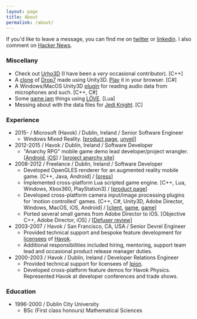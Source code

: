 ```yaml
---
layout: page
title: About
permalink: /about/
---
```

If you'd like to leave a message, you can find me on [twitter](http://twitter.com/barrettcolin) or [linkedin](http://www.linkedin.com/pub/colin-barrett/4/169/24b). I also comment on [Hacker News](http://news.ycombinator.com/threads?id=barrettcolin).

### Miscellany
* Check out [Urho3D](http://urho3d.github.io/) (I have been a *very* occasional contributor). \[C++\]
* A [clone](http://code.google.com/p/unity3d-dupe7/) of [Drop7](http://areacodeinc.com/projects/drop7/) made using Unity3D. [Play](http://goo.gl/tBhKZ) it in your browser. \[C#\]
* A Windows/MacOS Unity3D [plugin](http://code.google.com/p/unity3d-wavein/) for reading audio data from microphones and such. \[C++, C#\]
* Some [game jam](http://code.google.com/p/boatjam/) things using [LÖVE](http://love2d.org). \[Lua\]
* Messing about with the data files for [Jedi Knight](http://code.google.com/p/jktools/). \[C\]

### Experience
* 2015- / Microsoft (Havok) / Dublin, Ireland / Senior Software Engineer
  * Windows Mixed Reality. \[[product page](https://www.microsoft.com/en-us/windows/windows-mixed-reality), [unveil](https://blogs.windows.com/windowsexperience/2017/10/03/the-era-of-windows-mixed-reality-begins-october-17)\]
* 2012-2015 / Havok / Dublin, Ireland / Software Developer
  * "Anarchy RPG" mobile game demo lead developer/project wrangler. \[[Android](https://play.google.com/store/apps/details?id=com.havok.Vision.AnarchyRPG&amp;hl=en), [iOS](https://itunes.apple.com/us/app/anarchy-rpg/id660485296?mt=8)\] / \[[project anarchy site](http://projectanarchy.com/)\]
* 2008-2012 / Freelance / Dublin, Ireland / Software Developer
  * Developed OpenGLES renderer for an augmented reality mobile game. \[C++, Java, Android\] / \[[press](http://www.irishtimes.com/newspaper/sciencetoday/2010/0805/1224276219415.html)\]
  * Implemented cross-platform Lua scripted game engine. \[C++, Lua, Windows, Xbox360, PlayStation3\] / \[[product page](http://www.havok.com/products/script)\]
  * Developed cross-platform camera input/image processing plugins for 'motion controlled' games. \[C++, C#, Unity3D, Adobe Director, Windows, MacOS, iOS, Android\] / \[[client](http://www.omnimotec.com/), [game](http://webcamgames.sky.com), [game](http://www.facebook.com/BigBallRun)\]
  * Ported several small games from Adobe Director to iOS. \[Objective C++, Adobe Director, iOS\] / \[[Defuser review](http://www.ilounge.com/index.php/articles/comments/weird-small-apps-bmw-z4-colorific-defuser-fozy-idrinksmart-remote-watchmen)\]
* 2003-2007 / Havok / San Francisco, CA, USA / Senior Devrel Engineer
  * Provided technical support and bespoke feature development for [licensees](http://www.mobygames.com/developer/sheet/view/developerId,147841/) of [Havok](http://www.havok.com).
  * Additional responsibilities included hiring, mentoring, support team lead and occasional product release manager duties.
* 2000-2003 / Havok / Dublin, Ireland / Developer Relations Engineer
  * Provided technical support for licensees of [Ipion](http://www.gamasutra.com/view/news/2932/Havok_Buys_Ipion.php).
  * Developed cross-platform feature demos for Havok Physics. Represented Havok at developer conferences and trade shows.

### Education
* 1996-2000 / Dublin City University
  * BSc (First class honours) Mathematical Sciences
